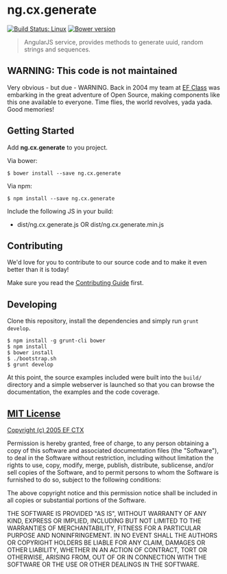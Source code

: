 # ng.cx.generate
[![Build Status: Linux](http://img.shields.io/travis/ef-ctx/ng.cx.generate/master.svg?style=flat-square)](https://travis-ci.org/ef-ctx/ng.cx.generate)
[![Bower version](http://img.shields.io/bower/v/ng.cx.generate.svg?style=flat-square)](https://github.com/ef-ctx/ng.cx.generate)

> AngularJS service, provides methods to generate uuid, random strings and sequences.

## WARNING: This code is not maintained

Very obvious - but due - WARNING. Back in 2004 my team at [EF Class](https://class.ef.com/) was embarking in the great adventure of Open Source, making components like this one available to everyone. Time flies, the world revolves, yada yada. Good memories!

## Getting Started

Add **ng.cx.generate** to you project.

Via bower:

```
$ bower install --save ng.cx.generate
```

Via npm:

```
$ npm install --save ng.cx.generate
```

Include the following JS in your build:
- dist/ng.cx.generate.js OR dist/ng.cx.generate.min.js


## Contributing

We'd love for you to contribute to our source code and to make it even better than it is today!

Make sure you read the [Contributing Guide](CONTRIBUTING.md) first.


## Developing

Clone this repository, install the dependencies and simply run `grunt develop`.

```
$ npm install -g grunt-cli bower
$ npm install
$ bower install
$ ./bootstrap.sh
$ grunt develop
```

At this point, the source examples included were built into the `build/` directory and a simple webserver is launched so
that you can browse the documentation, the examples and the code coverage.


## [MIT License](LICENSE)

[Copyright (c) 2005 EF CTX](https://raw.githubusercontent.com/EFEducationFirstMobile/oss/master/LICENSE)

Permission is hereby granted, free of charge, to any person obtaining a copy of
this software and associated documentation files (the "Software"), to deal in
the Software without restriction, including without limitation the rights to
use, copy, modify, merge, publish, distribute, sublicense, and/or sell copies of
the Software, and to permit persons to whom the Software is furnished to do so,
subject to the following conditions:

The above copyright notice and this permission notice shall be included in all
copies or substantial portions of the Software.

THE SOFTWARE IS PROVIDED "AS IS", WITHOUT WARRANTY OF ANY KIND, EXPRESS OR
IMPLIED, INCLUDING BUT NOT LIMITED TO THE WARRANTIES OF MERCHANTABILITY, FITNESS
FOR A PARTICULAR PURPOSE AND NONINFRINGEMENT. IN NO EVENT SHALL THE AUTHORS OR
COPYRIGHT HOLDERS BE LIABLE FOR ANY CLAIM, DAMAGES OR OTHER LIABILITY, WHETHER
IN AN ACTION OF CONTRACT, TORT OR OTHERWISE, ARISING FROM, OUT OF OR IN
CONNECTION WITH THE SOFTWARE OR THE USE OR OTHER DEALINGS IN THE SOFTWARE.
